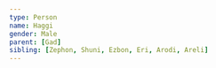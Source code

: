 ```yaml
---
type: Person
name: Haggi
gender: Male
parent: [Gad]
sibling: [Zephon, Shuni, Ezbon, Eri, Arodi, Areli]
---
```

